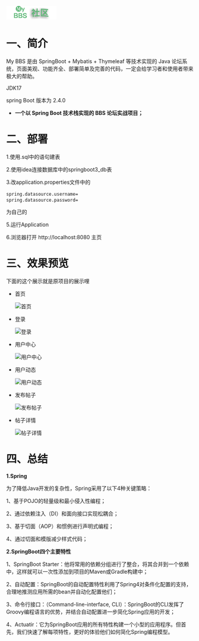 ![logo](static-files/my-bbs-logo.png)

# 一、简介

My BBS 是由 SpringBoot + Mybatis + Thymeleaf 等技术实现的 Java 论坛系统，页面美观、功能齐全、部署简单及完善的代码，一定会给学习者和使用者带来极大的帮助。

JDK17

spring Boot 版本为 2.4.0

- **一个以 Spring Boot 技术栈实现的 BBS 论坛实战项目；**


# 二、部署

1.使用.sql中的语句建表

2.使用idea连接数据库中的springboot3_db表

3.改application.properties文件中的

```
spring.datasource.username=
spring.datasource.password=
````

为自己的

5.运行Application

6.浏览器打开 http://localhost:8080 主页

# 三、效果预览

下面的这个展示就是原项目的展示哩

- 首页

  ![首页](static-files/首页.png)

- 登录

  ![登录](static-files/登录.png)

- 用户中心

  ![用户中心](static-files/用户中心.png)
  
- 用户动态

  ![用户动态](static-files/用户动态.png)

- 发布帖子

  ![发布帖子](static-files/发布帖子.png)

- 帖子详情

  ![帖子详情](static-files/帖子详情.png)

# 四、总结

**1.Spring**

为了降低Java开发的复杂性，Spring采用了以下4种关键策略：

1、基于POJO的轻量级和最小侵入性编程；

2、通过依赖注入（DI）和面向接口实现松耦合；

3、基于切面（AOP）和惯例进行声明式编程；

4、通过切面和模版减少样式代码；

**2.SpringBoot四个主要特性**

1、SpringBoot Starter：他将常用的依赖分组进行了整合，将其合并到一个依赖中，这样就可以一次性添加到项目的Maven或Gradle构建中；

2、自动配置：SpringBoot的自动配置特性利用了Spring4对条件化配置的支持，合理地推测应用所需的bean并自动化配置他们；

3、命令行接口：（Command-line-interface, CLI）：SpringBoot的CLI发挥了Groovy编程语言的优势，并结合自动配置进一步简化Spring应用的开发；

4、Actuatir：它为SpringBoot应用的所有特性构建一个小型的应用程序。但首先，我们快速了解每项特性，更好的体验他们如何简化Spring编程模型。
